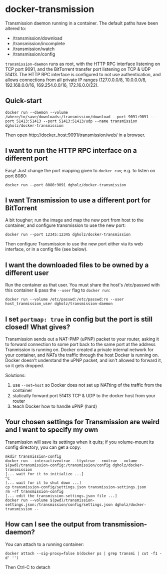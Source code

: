 docker-transmission
===================

Transmission daemon running in a container. The default paths have been altered to:
 * /transmission/download
 * /transmission/incomplete
 * /transmission/watch
 * /transmission/config

`transmission-daemon` runs as root, with the HTTP RPC interface listening on TCP port 9091, and the BitTorrent transfer port listening on TCP & UDP 51413. The HTTP RPC interface is configured to not use authentication, and allows connections from all private IP ranges (127.0.0.0/8, 10.0.0.0/8, 192.168.0.0/16, 169.254.0.0/16, 172.16.0.0/22).

Quick-start
-----------

    docker run --daemon --volume /where/to/save/downloads:/transmission/download --port 9091:9091 --port 51413:51413 --port 51413:51413/udp --name transmission dgholz/docker-transmission

Then open http://docker_host:9091/transmission/web/ in a browser.

I want to run the HTTP RPC interface on a different port
--------------------------------------------------------

Easy! Just change the port mapping given to `docker run`; e.g. to listen on port 8080:

    docker run --port 8080:9091 dgholz/docker-transmission

I want Transmission to use a different port for BitTorrent
----------------------------------------------------------

A bit tougher; run the image and map the new port from host to the container, and configure transmission to use the new port:

    docker run --port 12345:12345 dgholz/docker-transmission

Then configure Transmission to use the new port either via its web interface, or in a config file (see below).

I want the downloaded files to be owned by a different user
-----------------------------------------------------------

Run the container as that user. You must share the host's /etc/passwd with this container & pass the `--user` flag to `docker run`:

    docker run --volume /etc/passwd:/etc/passwd:ro --user host_tranmission_user dgholz/transmission-daemon

I set `portmap: true` in config but the port is still closed! What gives?
-------------------------------------------------------------------------

Transmission sends out a NAT-PMP (uPNP) packet to your router, asking it to forward connection to some port back to the same port at the address Tranmission is running on. Docker created a private internal network for your container, and NATs the traffic through the host Docker is running on. Docker doesn't understand the uPNP packet, and isn't allowed to forward it, so it gets dropped.

Solutions:

  1. use `--net=host` so Docker does not set up NATting of the traffic from the container
  1. statically forward port 51413 TCP & UDP to the docker host from your router
  1. teach Docker how to handle uPNP (hard)

Your chosen settings for Transmission are weird and I want to specify my own
---------------------------------------------------------------------------

Transmission will save its settings when it quits; if you volume-mount its config directory, you can get a copy:

    mkdir transmission-config
    docker run --interactive=true --tty=true --rm=true --volume $(pwd)/transmission-config:/transmission/config dgholz/docker-transmission
    [... wait for it to initialize ...]
    ^C
    [... wait for it to shut down ...]
    cp transmission-config/settings.json transmission-settings.json
    rm -rf transmission-config
    [... edit the transmission-settings.json file ...]
    docker run --volume $(pwd)/transmission-settings.json:/transmission/config/settings.json dgholz/docker-transmission --

How can I see the output from transmission-daemon?
--------------------------------------------------

You can attach to a running container:

    docker attach --sig-proxy=false $(docker ps | grep transmi | cut -f1 -d' '')

Then Ctrl-C to detach

